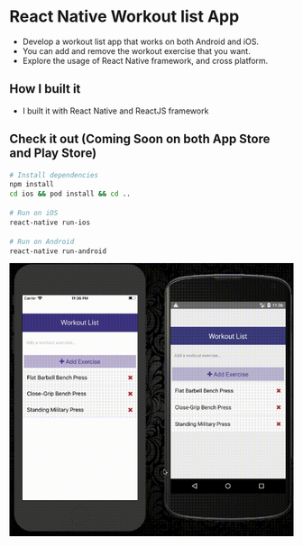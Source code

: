 # React Native Workout list App

* Develop a workout list app that works on both Android and iOS.
* You can add and remove the workout exercise that you want.
* Explore the usage of React Native framework, and cross platform.

## How I built it

* I built it with React Native and ReactJS framework

## Check it out (Coming Soon on both App Store and Play Store)

```bash
# Install dependencies
npm install
cd ios && pod install && cd ..

# Run on iOS
react-native run-ios

# Run on Android
react-native run-android
```





![](res/demo.gif)